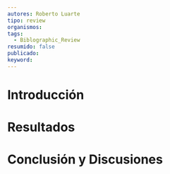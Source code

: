 ```yaml
---
autores: Roberto Luarte
tipo: review
organismos: 
tags:
  - Biblographic_Review
resumido: false
publicado: 
keyword:
---
```


# Introducción

# Resultados

# Conclusión y Discusiones
